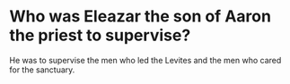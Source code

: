 # Who was Eleazar the son of Aaron the priest to supervise?

He was to supervise the men who led the Levites and the men who cared for the sanctuary.

